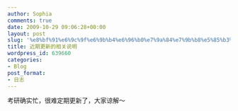 ```yaml
---
author: Sophia
comments: true
date: 2009-10-29 09:06:28+00:00
layout: post
slug: '%e8%bf%91%e6%9c%9f%e6%9b%b4%e6%96%b0%e7%9a%84%e7%9b%b8%e5%85%b3%e8%af%b4%e6%98%8e'
title: 近期更新的相关说明
wordpress_id: 639660
categories:
- Blog
post_format:
- 日志
---
```


考研确实忙，很难定期更新了，大家谅解～
